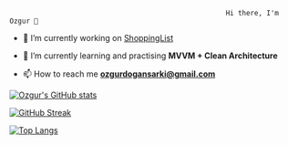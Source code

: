                                                          Hi there, I'm Ozgur 👋
                                                         
- 🔭 I’m currently working on [ShoppingList](https://github.com/ozgursarki/ShoppingList)

- 🌱 I’m currently learning and practising **MVVM + Clean Architecture**

- 📫 How to reach me **ozgurdogansarki@gmail.com**


[![Ozgur's GitHub stats](https://github-readme-stats.vercel.app/api?username=ozgursarki)](https://github.com/ozgursarki/ozgursarki/edit/main/README.md)


[![GitHub Streak](https://github-readme-streak-stats.herokuapp.com/?user=ozgursarki)](https://git.io/streak-stats)

[![Top Langs](https://github-readme-stats.vercel.app/api/top-langs/?username=ozgursarki&hide=javascript,html)](https://github.com/ozgursarki/github-readme-stats)

